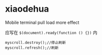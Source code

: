 # xiaodehua

Mobile terminal pull load more effect

应写在 <code>$(document).ready(function () {})</code> 内

```
myscroll.destroy();//停止刷新
myscroll.refresh();//刷新
```

